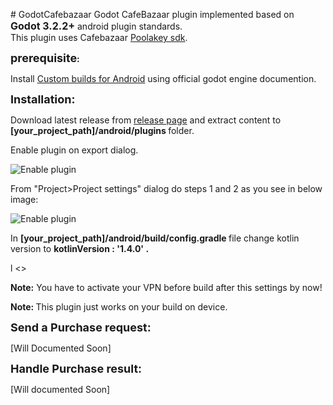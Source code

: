 <p># GodotCafebazaar Godot CafeBazaar plugin implemented based on <span style="font-size:16px"><strong>Godot 3.2.2+</strong></span> android plugin standards.<br />
This plugin uses Cafebazaar <a href="https://github.com/cafebazaar/Poolakey">Poolakey sdk</a>.</p>

<p><strong><span style="font-size:18px">prerequisite</span>:</strong></p>

<p>Install&nbsp;<a href="https://docs.godotengine.org/en/stable/getting_started/workflow/export/android_custom_build.html">Custom builds for Android</a> using official godot engine documention.</p>

<p><span style="font-size:18px"><strong>Installation:</strong></span></p>

<p>Download latest release from <a href="https://github.com/dorjoosoft/GodotCafebazaar/releases">release page</a>&nbsp;and extract content&nbsp;to<strong> [your_project_path]/android/plugins </strong>folder.</p>

<p>Enable plugin on export dialog.</p>
<img src="https://github.com/dorjoosoft/GodotCafebazaar/blob/main/docs/tempsnip.png" alt="Enable plugin"/>

<p>From "Project>Project settings" dialog do steps 1 and 2 as you see in below image: </p>
<img src="https://github.com/dorjoosoft/GodotCafebazaar/blob/main/docs/key.png" alt="Enable plugin"/>

<p>In <strong>[your_project_path]/android/build/config.gradle </strong>file change kotlin version to <strong>kotlinVersion : &#39;1.4.0&#39; .</strong></p>
l
<>

<p><strong>Note:</strong> You have to activate your&nbsp;VPN before build after this settings by now!</p>

<p><strong>Note: </strong>This plugin just works on your build on device.</p>

<p><span style="font-size:18px"><strong>Send a Purchase request:</strong></span></p>

<p><span style="font-size:14px">[Will Documented&nbsp;Soon]</span></p>

<p><span style="font-size:18px"><strong>Handle Purchase result:</strong></span></p>

<p><span style="font-size:14px">[Will documented&nbsp;Soon]</span></p>

<p>&nbsp;</p>
